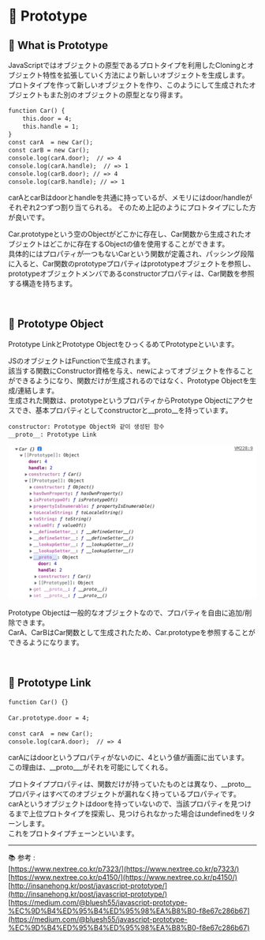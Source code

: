 # 🔑 Prototype

## 📌 What is Prototype

JavaScriptではオブジェクトの原型であるプロトタイプを利用したCloningとオブジェクト特性を拡張していく方法により新しいオブジェクトを生成します。<br>
プロトタイプを作って新しいオブジェクトを作り、このようにして生成されたオブジェクトもまた別のオブジェクトの原型となり得ます。<br>

```
function Car() {
    this.door = 4;
    this.handle = 1;
}
const carA  = new Car();
const carB = new Car();
console.log(carA.door);  // => 4
console.log(carA.handle);  // => 1
console.log(carB.door); // => 4
console.log(carB.handle); // => 1 
```

carAとcarBはdoorとhandleを共通に持っているが、メモリにはdoor/handleがそれぞれ2つずつ割り当てられる。
そのため上記のようにプロトタイプにした方が良いです。

Car.prototypeという空のObjectがどこかに存在し、Car関数から生成されたオブジェクトはどこかに存在するObjectの値を使用することができます。<br>
具体的にはプロパティが一つもないCarという関数が定義され、パッシング段階に入ると、Car関数のprototypeプロパティはprototypeオブジェクトを参照し、<br>
prototypeオブジェクトメンバであるconstructorプロパティは、Car関数を参照する構造を持ちます。

<br>

## 📌 Prototype Object

Prototype LinkとPrototype ObjectをひっくるめてPrototypeといいます。<br>

JSのオブジェクトはFunctionで生成されます。<br>
該当する関数にConstructor資格を与え、newによってオブジェクトを作ることができるようになり、関数だけが生成されるのではなく、Prototype Objectを生成/連結します。<br>
生成された関数は、prototypeというプロパティからPrototype Objectにアクセスでき、基本プロパティとしてconstructorと__proto__を持っています。<br>

```
constructor: Prototype Object와 같이 생성된 함수
__proto__: Prototype Link
```

![prototype](./image/prototype.png)

Prototype Objectは一般的なオブジェクトなので、プロパティを自由に追加/削除できます。<br>
CarA、CarBはCar関数として生成されたため、Car.prototypeを参照することができるようになります。

<br>

## 📌 Prototype Link

```
function Car() {}

Car.prototype.door = 4;

const carA  = new Car();
console.log(carA.door);  // => 4
```

carAにはdoorというプロパティがないのに、4という値が画面に出ています。<br>
この理由は、__proto___がそれを可能にしてくれる。

プロトタイププロパティは、関数だけが持っていたものとは異なり、__proto__プロパティはすべてのオブジェクトが漏れなく持っているプロパティです。<br>
carAというオブジェクトはdoorを持っていないので、当該プロパティを見つけるまで上位プロトタイプを探索し、見つけられなかった場合はundefinedをリターンします。<br>
これをプロトタイプチェーンといいます。

---

📚 参考 : <br>
[https://www.nextree.co.kr/p7323/](https://www.nextree.co.kr/p7323/)
<br>
[https://www.nextree.co.kr/p4150/](https://www.nextree.co.kr/p4150/)
<br>
[http://insanehong.kr/post/javascript-prototype/](http://insanehong.kr/post/javascript-prototype/)
<br>
[https://medium.com/@bluesh55/javascript-prototype-%EC%9D%B4%ED%95%B4%ED%95%98%EA%B8%B0-f8e67c286b67](https://medium.com/@bluesh55/javascript-prototype-%EC%9D%B4%ED%95%B4%ED%95%98%EA%B8%B0-f8e67c286b67)
<br>